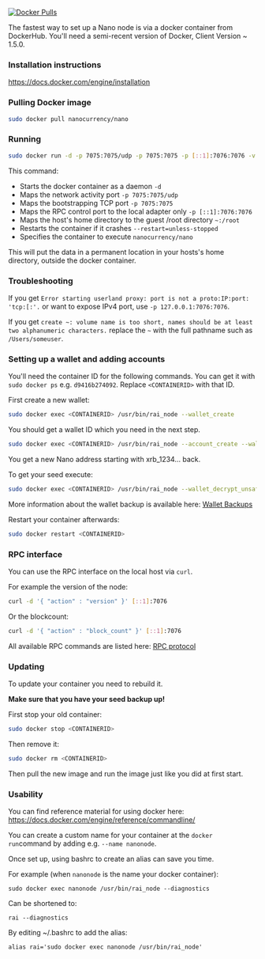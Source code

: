[![Docker Pulls](https://img.shields.io/docker/pulls/nanocurrency/nano.svg)](https://hub.docker.com/r/nanocurrency/nano/)

The fastest way to set up a Nano node is via a docker container from DockerHub.  You'll need a semi-recent version of Docker, Client Version ~ 1.5.0.

### Installation instructions

https://docs.docker.com/engine/installation

### Pulling Docker image

```bash
sudo docker pull nanocurrency/nano
```

### Running

```bash
sudo docker run -d -p 7075:7075/udp -p 7075:7075 -p [::1]:7076:7076 -v ~:/root --restart=unless-stopped nanocurrency/nano
```

This command:

* Starts the docker container as a daemon `-d`
* Maps the network activity port `-p 7075:7075/udp`
* Maps the bootstrapping TCP port `-p 7075:7075`
* Maps the RPC control port to the local adapter only `-p [::1]:7076:7076`
* Maps the host's home directory to the guest /root directory `~:/root`
* Restarts the container if it crashes `--restart=unless-stopped`
* Specifies the container to execute `nanocurrency/nano`

This will put the data in a permanent location in your hosts's home directory, outside the docker container.

### Troubleshooting

If you get `Error starting userland proxy: port is not a proto:IP:port: 'tcp:[:'.` or want to expose IPv4 port, use `-p 127.0.0.1:7076:7076`.

If you get `create ~: volume name is too short, names should be at least two alphanumeric characters.` replace the `~` with the full pathname such as `/Users/someuser`.

### Setting up a wallet and adding accounts

You'll need the container ID for the following commands. You can get it with `sudo docker ps` e.g. `d9416b274092`. Replace `<CONTAINERID>` with that ID.

First create a new wallet:

```bash
sudo docker exec <CONTAINERID> /usr/bin/rai_node --wallet_create
```

You should get a wallet ID which you need in the next step.

```bash
sudo docker exec <CONTAINERID> /usr/bin/rai_node --account_create --wallet=<WALLETID>
```

You get a new Nano address starting with xrb_1234… back.

To get your seed execute:

```bash
sudo docker exec <CONTAINERID> /usr/bin/rai_node --wallet_decrypt_unsafe --wallet=<WALLETID>
```

More information about the wallet backup is available here: [Wallet Backups](https://github.com/nanocurrency/raiblocks/wiki/Wallet-Backups)

Restart your container afterwards:

```bash
sudo docker restart <CONTAINERID>
```

### RPC interface

You can use the RPC interface on the local host via `curl`.

For example the version of the node:

```bash
curl -d '{ "action" : "version" }' [::1]:7076
```

Or the blockcount:

```bash
curl -d '{ "action" : "block_count" }' [::1]:7076
```

All available RPC commands are listed here: [RPC protocol](https://github.com/nanocurrency/raiblocks/wiki/RPC-protocol)

### Updating

To update your container you need to rebuild it.

**Make sure that you have your seed backup up!**

First stop your old container:

```bash
sudo docker stop <CONTAINERID>
```

Then remove it:

```bash
sudo docker rm <CONTAINERID>
```

Then pull the new image and run the image just like you did at first start.

### Usability

You can find reference material for using docker here: https://docs.docker.com/engine/reference/commandline/

You can create a custom name for your container at the `docker run`command by adding e.g. `--name nanonode`.

Once set up, using bashrc to create an alias can save you time.

For example (when `nanonode` is the name your docker container):

`sudo docker exec nanonode /usr/bin/rai_node --diagnostics`

Can be shortened to:

`rai --diagnostics`

By editing ~/.bashrc to add the alias:

`alias rai='sudo docker exec nanonode /usr/bin/rai_node'`
